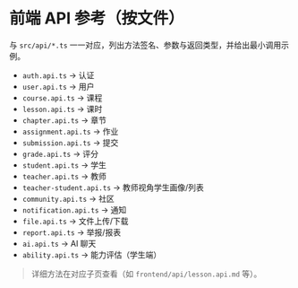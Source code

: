 # 前端 API 参考（按文件）

与 `src/api/*.ts` 一一对应，列出方法签名、参数与返回类型，并给出最小调用示例。

- `auth.api.ts` → 认证
- `user.api.ts` → 用户
- `course.api.ts` → 课程
- `lesson.api.ts` → 课时
- `chapter.api.ts` → 章节
- `assignment.api.ts` → 作业
- `submission.api.ts` → 提交
- `grade.api.ts` → 评分
- `student.api.ts` → 学生
- `teacher.api.ts` → 教师
- `teacher-student.api.ts` → 教师视角学生画像/列表
- `community.api.ts` → 社区
- `notification.api.ts` → 通知
- `file.api.ts` → 文件上传/下载
- `report.api.ts` → 举报/报表
- `ai.api.ts` → AI 聊天
- `ability.api.ts` → 能力评估（学生端）

> 详细方法在对应子页查看（如 `frontend/api/lesson.api.md` 等）。
